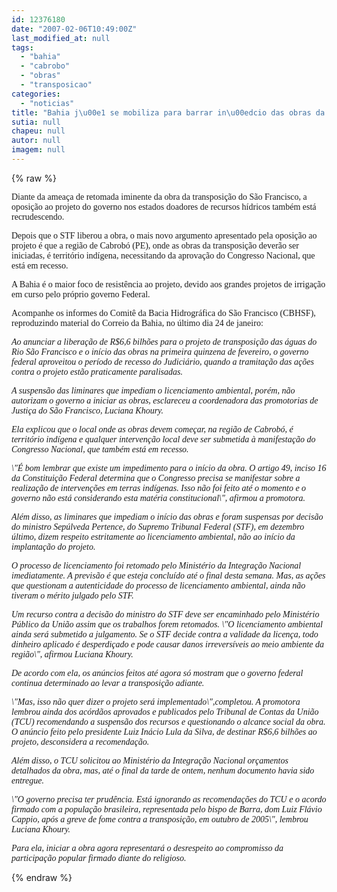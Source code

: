 ```yaml
---
id: 12376180
date: "2007-02-06T10:49:00Z"
last_modified_at: null
tags:
  - "bahia"
  - "cabrobo"
  - "obras"
  - "transposicao"
categories:
  - "noticias"
title: "Bahia j\u00e1 se mobiliza para barrar in\u00edcio das obras da transposi\u00e7\u00e3o em Cabrob\u00f3"
sutia: null
chapeu: null
autor: null
imagem: null
---
```

{% raw %}
<p><P><FONT face=Verdana>Diante da ameaça de retomada iminente da obra da transposição do São Francisco, a oposição ao projeto do governo nos estados doadores de recursos hídricos também está recrudescendo.</FONT></P></p>
<p><P><FONT face=Verdana>Depois que o STF liberou a obra, o mais novo argumento apresentado pela oposição ao projeto é que a região de Cabrobó (PE), onde as obras da transposição deverão ser iniciadas, é território indígena, necessitando da aprovação do Congresso Nacional, que está em recesso. </FONT></P></p>
<p><P><FONT face=Verdana>A Bahia é o maior foco de resistência ao projeto, devido aos grandes projetos de irrigação em curso pelo próprio governo Federal.</FONT></P></p>
<p><P><FONT face=Verdana>Acompanhe os informes do Comitê da Bacia Hidrográfica do São Francisco (CBHSF), reproduzindo material do Correio da Bahia, no último dia 24 de janeiro:</FONT></P></p>
<p><P><FONT face=Verdana><EM>Ao anunciar a liberação de R$6,6 bilhões para o projeto de transposição das águas do Rio São Francisco e o início das obras na primeira quinzena de fevereiro, o governo federal aproveitou o período de recesso do Judiciário, quando a tramitação das ações contra o projeto estão praticamente paralisadas. </EM></FONT></P></p>
<p><P><FONT face=Verdana><EM>A suspensão das liminares que impediam o licenciamento ambiental, porém, não autorizam o governo a iniciar as obras, esclareceu a coordenadora das promotorias de Justiça do São Francisco, Luciana Khoury. </EM></FONT></P></p>
<p><P><FONT face=Verdana><EM>Ela explicou que o local onde as obras devem começar, na região de Cabrobó, é território indígena e qualquer intervenção local deve ser submetida à manifestação do Congresso Nacional, que também está em recesso.</EM></FONT></P></p>
<p><P><FONT face=Verdana><EM>\"É bom lembrar que existe um impedimento para o início da obra. O artigo 49, inciso 16 da Constituição Federal determina que o Congresso precisa se manifestar sobre a realização de intervenções em terras indígenas. Isso não foi feito até o momento e o governo não está considerando esta matéria constitucional\", afirmou a promotora. </EM></FONT></P></p>
<p><P><FONT face=Verdana><EM>Além disso, as liminares que impediam o início das obras e foram suspensas por decisão do ministro Sepúlveda Pertence, do Supremo Tribunal Federal (STF), em dezembro último, dizem respeito estritamente ao licenciamento ambiental, não ao início da implantação do projeto. </EM></FONT></P></p>
<p><P><FONT face=Verdana><EM>O processo de licenciamento foi retomado pelo Ministério da Integração Nacional imediatamente. A previsão é que esteja concluído até o final desta semana. Mas, as ações que questionam a autenticidade do processo de licenciamento ambiental, ainda não tiveram o mérito julgado pelo STF.</EM></FONT></P></p>
<p><P><FONT face=Verdana><EM>Um recurso contra a decisão do ministro do STF deve ser encaminhado pelo Ministério Público da União assim que os trabalhos forem retomados. \"O licenciamento ambiental ainda será submetido a julgamento. Se o STF decide contra a validade da licença, todo dinheiro aplicado é desperdiçado e pode causar danos irreversíveis ao meio ambiente da região\", afirmou Luciana Khoury. </EM></FONT></P></p>
<p><P><FONT face=Verdana><EM>De acordo com ela, os anúncios feitos até agora só mostram que o governo federal continua determinado ao levar a transposição adiante.</EM></FONT></P></p>
<p><P><FONT face=Verdana><EM>\"Mas, isso não quer dizer o projeto será implementado\",completou. A promotora lembrou ainda dos acórdãos aprovados e publicados pelo Tribunal de Contas da União (TCU) recomendando a suspensão dos recursos e questionando o alcance social da obra. O anúncio feito pelo presidente Luiz Inácio Lula da Silva, de destinar R$6,6 bilhões ao projeto, desconsidera a recomendação. </EM></FONT></P></p>
<p><P><FONT face=Verdana><EM>Além disso, o TCU solicitou ao Ministério da Integração Nacional orçamentos detalhados da obra, mas, até o final da tarde de ontem, nenhum documento havia sido entregue.</EM></FONT></P></p>
<p><P><FONT face=Verdana><EM>\"O governo precisa ter prudência. Está ignorando as recomendações do TCU e o acordo firmado com a população brasileira, representada pelo bispo de Barra, dom Luiz Flávio Cappio, após a greve de fome contra a transposição, em outubro de 2005\", lembrou Luciana Khoury. </EM></FONT></P></p>
<p><P><FONT face=Verdana><EM>Para ela, iniciar a obra agora representará o desrespeito ao compromisso da participação popular firmado diante do religioso.</EM></FONT></P> </p>
{% endraw %}